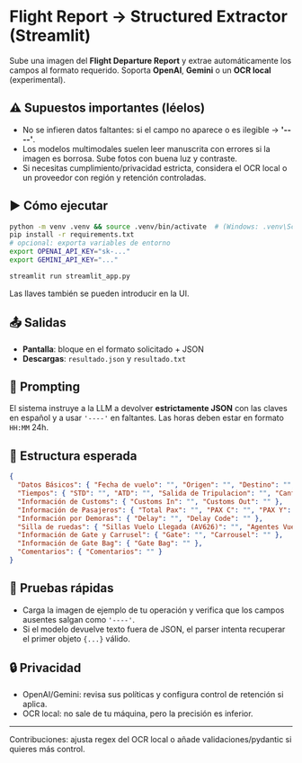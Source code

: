 # Flight Report → Structured Extractor (Streamlit)

Sube una imagen del **Flight Departure Report** y extrae automáticamente los campos al formato requerido. Soporta **OpenAI**, **Gemini** o un **OCR local** (experimental).

## ⚠️ Supuestos importantes (léelos)
- No se infieren datos faltantes: si el campo no aparece o es ilegible → **'----'**.
- Los modelos multimodales suelen leer manuscrita con errores si la imagen es borrosa. Sube fotos con buena luz y contraste.
- Si necesitas cumplimiento/privacidad estricta, considera el OCR local o un proveedor con región y retención controladas.

## ▶️ Cómo ejecutar
```bash
python -m venv .venv && source .venv/bin/activate  # (Windows: .venv\Scripts\activate)
pip install -r requirements.txt
# opcional: exporta variables de entorno
export OPENAI_API_KEY="sk-..."
export GEMINI_API_KEY="..."

streamlit run streamlit_app.py
```

Las llaves también se pueden introducir en la UI.

## 📤 Salidas
- **Pantalla**: bloque en el formato solicitado + JSON
- **Descargas**: `resultado.json` y `resultado.txt`

## 🧠 Prompting
El sistema instruye a la LLM a devolver **estrictamente JSON** con las claves en español y a usar `'----'` en faltantes. Las horas deben estar en formato `HH:MM` 24h. 

## 🔧 Estructura esperada
```json
{
  "Datos Básicos": { "Fecha de vuelo": "", "Origen": "", "Destino": "", "Número de vuelo": "" },
  "Tiempos": { "STD": "", "ATD": "", "Salida de Tripulacion": "", "Cantidad de Agentes Groomers": "", "Groomers In": "", "Groomers Out": "", "Crew at Gate": "", "OK to Board": "", "Flight Secure": "", "Cierre de Puerta": "", "Push Back": "" },
  "Información de Customs": { "Customs In": "", "Customs Out": "" },
  "Información de Pasajeros": { "Total Pax": "", "PAX C": "", "PAX Y": "", "Infantes": "" },
  "Información por Demoras": { "Delay": "", "Delay Code": "" },
  "Silla de ruedas": { "Sillas Vuelo Llegada (AV626)": "", "Agentes Vuelo Llegada (AV626)": "", "Sillas Vuelo Salida (AV627)": "", "Agentes Vuelo Salida (AV627)": "" },
  "Información de Gate y Carrusel": { "Gate": "", "Carrousel": "" },
  "Información de Gate Bag": { "Gate Bag": "" },
  "Comentarios": { "Comentarios": "" }
}
```

## 🧪 Pruebas rápidas
- Carga la imagen de ejemplo de tu operación y verifica que los campos ausentes salgan como `'----'`.
- Si el modelo devuelve texto fuera de JSON, el parser intenta recuperar el primer objeto `{...}` válido.

## 🔒 Privacidad
- OpenAI/Gemini: revisa sus políticas y configura control de retención si aplica.
- OCR local: no sale de tu máquina, pero la precisión es inferior.

---
Contribuciones: ajusta regex del OCR local o añade validaciones/pydantic si quieres más control.
